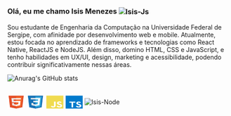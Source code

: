 ### Olá, eu me chamo Isis Menezes <img align="center" alt="Isis-Js" height="30" width="40" src= "https://camo.githubusercontent.com/0c732027af8a28d138e3698181f7be7c9b97d443b4beb9c7ce8ec4cffc6b4767/68747470733a2f2f6d656469612e67697068792e636f6d2f6d656469612f6876524a434c467a6361737252346961377a2f67697068792e676966">

Sou estudante de Engenharia da Computação na Universidade Federal de Sergipe, com afinidade por desenvolvimento web e mobile. Atualmente, estou focada no aprendizado de frameworks e tecnologias como React Native, ReactJS e NodeJS. Além disso, domino HTML, CSS e JavaScript, e tenho habilidades em UX/UI, design, marketing e acessibilidade, podendo contribuir significativamente nessas áreas.



![Anurag's GitHub stats](https://github-readme-stats.vercel.app/api?username=anuraghazra&show_icons=true&theme=radical)
<div style="display: inline_block"><br>
  <img align="center" alt="Isis-HTML" height="30" width="40" src="https://raw.githubusercontent.com/devicons/devicon/master/icons/html5/html5-original.svg">
  <img align="center" alt="Isis-CSS" height="30" width="40" src="https://raw.githubusercontent.com/devicons/devicon/master/icons/css3/css3-original.svg"> 
  <img align="center" alt="Isis-Js" height="30" width="40" src="https://raw.githubusercontent.com/devicons/devicon/master/icons/javascript/javascript-plain.svg">
   <img align= "center" alt= "Isis-Ts" height="30" width="40" src= https://raw.githubusercontent.com/devicons/devicon/master/icons/typescript/typescript-plain.svg
  <img align= "center" alt= "Isis-React" height="30" width="40" src= "https://raw.githubusercontent.com/devicons/devicon/master/icons/react/react-original.svg">
  <img align= "center" alt= "Isis-Node" height="30" width="40" src= "https://camo.githubusercontent.com/2cde166000bd4271614ef8c0a7e435af8a087c05f4d5a36f1945663d363bd463/68747470733a2f2f63646e2e6a7364656c6976722e6e65742f67682f64657669636f6e732f64657669636f6e2f69636f6e732f6e6f64656a732f6e6f64656a732d6f726967696e616c2e737667">
  
  
</div>


